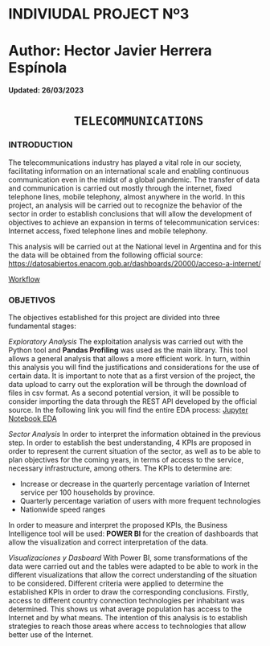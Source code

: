 # **INDIVIUDAL PROJECT Nº3**
# **Author: Hector Javier Herrera Espínola**


**Updated: 26/03/2023**



# <h1 align="center">**` TELECOMMUNICATIONS`**</h1>

### **INTRODUCTION**
The telecommunications industry has played a vital role in our society, facilitating information on an international scale and enabling continuous communication even in the midst of a global pandemic. The transfer of data and communication is carried out mostly through the internet, fixed telephone lines, mobile telephony, almost anywhere in the world.
In this project, an analysis will be carried out to recognize the behavior of the sector in order to establish conclusions that will allow the development of objectives to achieve an expansion in terms of telecommunication services: Internet access, fixed telephone lines and mobile telephony.

This analysis will be carried out at the National level in Argentina and for this the data will be obtained from the following official source: 
https://datosabiertos.enacom.gob.ar/dashboards/20000/acceso-a-internet/




[Workflow](_scr\Workflow.jpg)



### **OBJETIVOS**

The objectives established for this project are divided into three fundamental stages:

*Exploratory Analysis*
The exploitation analysis was carried out with the Python tool and **Pandas Profiling** was used as the main library. This tool allows a general analysis that allows a more efficient work. In turn, within this analysis you will find the justifications and considerations for the use of certain data.
It is important to note that as a first version of the project, the data upload to carry out the exploration will be through the download of files in csv format. As a second potential version, it will be possible to consider importing the data through the REST API developed by the official source.
In the following link you will find the entire EDA process: [Jupyter Notebook EDA](ExploratoyDataAnalysis.ipynb)


*Sector Analysis*
In order to interpret the information obtained in the previous step. In order to establish the best understanding, 4 KPIs are proposed in order to represent the current situation of the sector, as well as to be able to plan objectives for the coming years, in terms of access to the service, necessary infrastructure, among others.
The KPIs to determine are:
- Increase or decrease in the quarterly percentage variation of Internet service per 100 households by province.
- Quarterly percentage variation of users with more frequent technologies
- Nationwide speed ranges


In order to measure and interpret the proposed KPIs, the Business Intelligence tool will be used: **POWER BI** for the creation of dashboards that allow the visualization and correct interpretation of the data.




*Visualizaciones y Dasboard*
With Power BI, some transformations of the data were carried out and the tables were adapted to be able to work in the different visualizations that allow the correct understanding of the situation to be considered.
Different criteria were applied to determine the established KPIs in order to draw the corresponding conclusions.
Firstly, access to different country connection technologies per inhabitant was determined. This shows us what average population has access to the Internet and by what means.
The intention of this analysis is to establish strategies to reach those areas where access to technologies that allow better use of the Internet.

